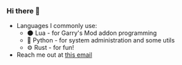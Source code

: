 ### Hi there 👋

- Languages I commonly use:
  - 🌑 Lua - for Garry's Mod addon programming
  - 🐍 Python - for system administration and some utils
  - ⚙️ Rust - for fun!
- Reach me out at [this email](mailto:n1clud3@protonmail.com)

